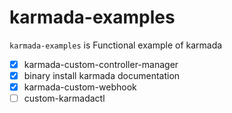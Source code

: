 # karmada-examples

`karmada-examples` is Functional example of karmada

- [x] karmada-custom-controller-manager
- [x] binary install karmada documentation
- [x] karmada-custom-webhook
- [ ] custom-karmadactl